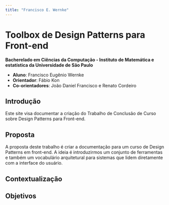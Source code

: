 ```yaml
---
title: "Francisco E. Wernke"
---
```


# Toolbox de Design Patterns para Front-end

**Bacherelado em Ciências da Computação - Instituto de Matemática e estatística da Universidade de São Paulo**

- **Aluno**: Francisco Eugênio Wernke
- **Orientador**: Fábio Kon
- **Co-orientadores**: João Daniel Francisco e Renato Cordeiro

## Introdução

Este site visa documentar a criação do Trabalho de Conclusão de Curso sobre Design Patterns para Front-end.

## Proposta

A proposta deste trabalho é criar a documentação para um curso de Design Patterns em front-end.
A ideia é introduzirmos um conjunto de ferramentas e também um vocabulário arquitetural para sistemas que lidem diretamente com a interface do usuário.

## Contextualização

## Objetivos
